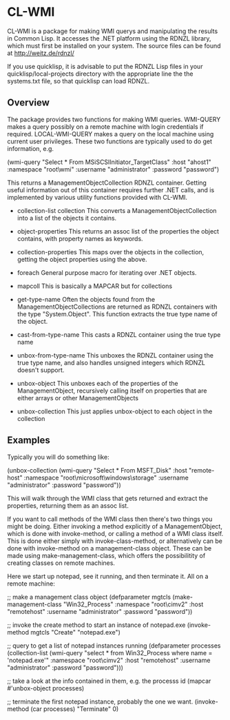 CL-WMI
=======

CL-WMI is a package for making WMI querys and manipulating the results in Common Lisp. 
It accesses the .NET platform using the RDNZL library, which must first be installed on your system.
The source files can be found at http://weitz.de/rdnzl/

If you use quicklisp, it is advisable to put the RDNZL Lisp files in your quicklisp/local-projects directory
with the appropriate line the the systems.txt file, so that quicklisp can load RDNZL.

Overview
-----------

The package provides two functions for making WMI queries. WMI-QUERY makes a query possibly on a 
remote machine with login credentials if required. LOCAL-WMI-QUERY makes a query on the local machine
using current user privileges. These two functions are typically used to do get information, e.g.

(wmi-query "Select * From MSiSCSIInitiator_TargetClass" 
	   :host "ahost1"
	   :namespace "root\\wmi"
	   :username "administrator"
	   :password "password")

This returns a ManagementObjectCollection RDNZL container. Getting useful information out of this container
requires further .NET calls, and is implemented by various utility functions provided with CL-WMI.

* collection-list collection
This converts a ManagementObjectCollection into a list of the objects it contains.

* object-properties
This returns an assoc list of the properties the object contains, with property names as keywords.

* collection-properties	
This maps over the objects in the collection, getting the object properties using the above.

* foreach
General purpose macro for iterating over .NET objects. 

* mapcoll
This is basically a MAPCAR but for collections

* get-type-name
Often the objects found from the ManagementObjectCollections are returned as RDNZL containers with the type
"System.Object". This function extracts the true type name of the object.

* cast-from-type-name
This casts a RDNZL container using the true type name

* unbox-from-type-name
This unboxes the RDNZL container using the true type name, and also handles unsigned integers which RDNZL doesn't
support.

* unbox-object
This unboxes each of the properties of the ManagementObject, recursively calling itself on properties that 
are either arrays or other ManagementObjects

* unbox-collection
This just applies unbox-object to each object in the collection



Examples 
-----------

Typically you will do something like:

(unbox-collection (wmi-query "Select * From MSFT_Disk" :host "remote-host" :namespace "root\\microsoft\\windows\\storage" :username "administrator" :password "password"))

This will walk through the WMI class that gets returned and extract the properties, returning them as an assoc list.

If you want to call methods of the WMI class then there's two things you might be doing. Either invoking a method explicitly 
of a ManagementObject, which is done with invoke-method, or calling a method of a WMI class itself. This is done either 
simply with invoke-class-method, or alternatively can be done with invoke-method on a management-class object. These 
can be made using make-management-class, which offers the possibilitity of creating classes on remote machines.


Here we start up notepad, see it running, and then terminate it. All on a remote machine:


;; make a management class object 
(defparameter mgtcls (make-management-class "Win32_Process" :namespace "root\\cimv2" :host "remotehost" :username "administrator" :password "password"))

;; invoke the create method to start an instance of notepad.exe
(invoke-method mgtcls "Create" "notepad.exe")

;; query to get a list of notepad instances running
(defparameter processes (collection-list (wmi-query "select * from Win32_Process where name = 'notepad.exe'" :namespace "root\\cimv2" :host "remotehost" :username "administrator" :password "password")))

;; take a look at the info contained in them, e.g. the processs id
(mapcar #'unbox-object processes)

;; terminate the first notepad instance, probably the one we want. 
(invoke-method (car processes) "Terminate" 0)




